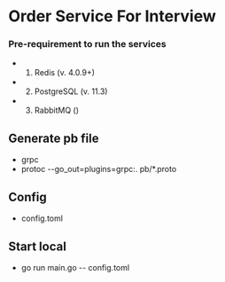 # Order Service For Interview


### Pre-requirement to run the services
*  1. Redis          (v. 4.0.9+)
*  2. PostgreSQL     (v. 11.3)
*  3. RabbitMQ       ()    

##  Generate pb file
*   grpc
*   protoc --go_out=plugins=grpc:. pb/*.proto

## Config
* config.toml

## Start local
* go run main.go -- config.toml

